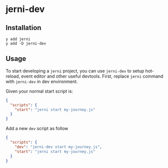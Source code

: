 # jerni-dev

## Installation

```
y add jerni
y add -D jerni-dev
```

## Usage

To start developing a `jerni` project, you can use `jerni-dev` to setup hot-reload, event editor and other useful devtools.
First, replace `jerni` command with `jerni-dev` in dev environment.

Given your normal start script is:

```json
{
  "scripts": {
    "start": "jerni start my-journey.js"
  }
}
```

Add a new `dev` script as follow

```json
{
  "scripts": {
    "dev": "jerni-dev start my-journey.js",
    "start": "jerni start my-journey.js"
  }
}
```
